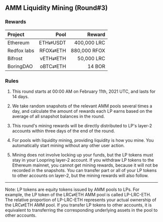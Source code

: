 ## AMM Liquidity Mining (Round#3)


### Rewards


| **Project** | **Pool** | **Reward** |
| :--- | ---: | ---: |
Ethereum | ETH⇄USDT | 400,000 LRC |
Redfox labs | RFOX⇄ETH | 880,000 RFOX |
Bifrost | vETH⇄ETH | 50,000 LRC |
BoringDAO | oBTC⇄ETH | 14 BOR |



### Rules

1) This round starts at 00:00 AM on February 11th, 2021 UTC, and lasts for 14 days.

2) We take random snapshots of the relevant AMM pools several times a day, and calculate the amount of rewards each LP earns based on the average of all snapshot balances in the round.

3) This round's mining rewards will be directly distributed to LP's layer-2 accounts within three days of the end of the round.

4) For pools with liquidity mining, providing liquidity is how you mine. You automatically start mining without any other user action.

5) Mining does not involve locking up your funds, but the LP tokens must stay in your Loopring layer-2 account. If you withdraw LP tokens to the Ethereum mainnet, you cannot get mining rewards, because it will not be recorded in the snapshots. You can transfer part or all of your LP tokens to other accounts on layer-2, but the mining rewards will also follow.


---

Note: LP tokens are equity tokens issued by AMM pools to LPs. For example, the LP token of the LRC⇄ETH AMM pool is called LP-LRC-ETH. The relative proportion of LP-LRC-ETH represents your actual ownership of the LRC⇄ETH AMM pool. If you transfer LP tokens to other accounts, it is equivalent to transferring the corresponding underlying assets in the pool to other accounts.
